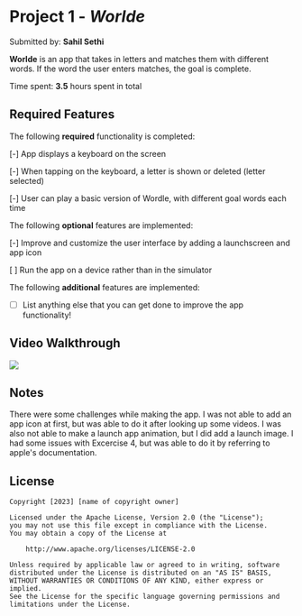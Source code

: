 # Project 1 - *Worlde*

Submitted by: **Sahil Sethi**

**Worlde** is an app that takes in letters and matches them with different words. If the word the user enters matches, the goal is complete.

Time spent: **3.5** hours spent in total

## Required Features

The following **required** functionality is completed:

[-] App displays a keyboard on the screen

[-] When tapping on the keyboard, a letter is shown or deleted (letter selected)

[-] User can play a basic version of Wordle, with different goal words each time


The following **optional** features are implemented:

[-] Improve and customize the user interface by adding a launchscreen and app icon

[ ] Run the app on a device rather than in the simulator


The following **additional** features are implemented:

- [ ] List anything else that you can get done to improve the app functionality!

## Video Walkthrough

<div>
    <a href="https://www.loom.com/share/17defa1f5c384c34a2110512ab81dc42">
    </a>
    <a href="https://www.loom.com/share/17defa1f5c384c34a2110512ab81dc42">
      <img style="max-width:300px;" src="https://cdn.loom.com/sessions/thumbnails/17defa1f5c384c34a2110512ab81dc42-with-play.gif">
    </a>
  </div>

## Notes

There were some challenges while making the app. I was not able to add an app icon at first, but was able to do it after looking up some videos.
I was also not able to make a launch app animation, but I did add a launch image. I had some issues with Excercise 4, but was able to do it by referring to apple's documentation.

## License

    Copyright [2023] [name of copyright owner]

    Licensed under the Apache License, Version 2.0 (the "License");
    you may not use this file except in compliance with the License.
    You may obtain a copy of the License at

        http://www.apache.org/licenses/LICENSE-2.0

    Unless required by applicable law or agreed to in writing, software
    distributed under the License is distributed on an "AS IS" BASIS,
    WITHOUT WARRANTIES OR CONDITIONS OF ANY KIND, either express or implied.
    See the License for the specific language governing permissions and
    limitations under the License.
